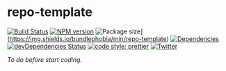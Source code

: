 # repo-template
[![Build Status](https://travis-ci.com/luctst/repo-template.svg?branch=master)](https://travis-ci.com/luctst/repo-template)
[![NPM version](https://img.shields.io/npm/v/repo-template)](https://img.shields.io/npm/v/repo-template)
![Package size](https://img.shields.io/bundlephobia/min/repo-template)](https://img.shields.io/bundlephobia/min/repo-template)
[![Dependencies](https://img.shields.io/david/luctst/repo-template.svg?style=popout-square)](https://david-dm.org/luctst/repo-template)
[![devDependencies Status](https://david-dm.org/luctst/repo-template/dev-status.svg?style=flat-square)](https://david-dm.org/luctst/repo-template?type=dev)
[![code style: prettier](https://img.shields.io/badge/code_style-prettier-ff69b4.svg?style=flat-square)](https://github.com/prettier/prettier)
[![Twitter](https://img.shields.io/twitter/follow/luctstt.svg?label=Follow&style=social)](https://twitter.com/luctstt)

*To do before start coding.*
